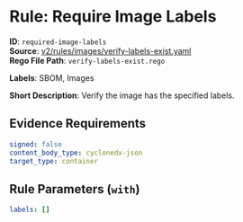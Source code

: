 # Rule: Require Image Labels

**ID**: `required-image-labels`  
**Source**: [v2/rules/images/verify-labels-exist.yaml](scribe-public/sample-policies.git/v2/rules/images/verify-labels-exist.yaml)  
**Rego File Path**: `verify-labels-exist.rego`  

**Labels**: SBOM, Images

**Short Description**: Verify the image has the specified labels.

## Evidence Requirements

```yaml
signed: false
content_body_type: cyclonedx-json
target_type: container
```
## Rule Parameters (`with`)

```yaml
labels: []
```
